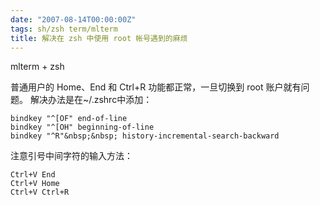 ```yaml
---
date: "2007-08-14T00:00:00Z"
tags: sh/zsh term/mlterm
title: 解决在 zsh 中使用 root 帐号遇到的麻烦
---
```


mlterm + zsh

普通用户的 Home、End 和 Ctrl+R 功能都正常，一旦切换到 root 账户就有问题。
解决办法是在~/.zshrc中添加：

    bindkey "^[OF" end-of-line
    bindkey "^[OH" beginning-of-line
    bindkey "^R"&nbsp;&nbsp; history-incremental-search-backward 

注意引号中间字符的输入方法：

    Ctrl+V End
    Ctrl+V Home
    Ctrl+V Ctrl+R
